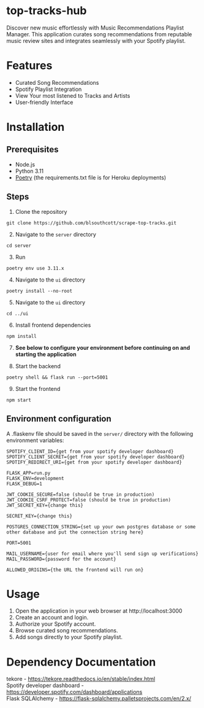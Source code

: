 # top-tracks-hub
Discover new music effortlessly with Music Recommendations Playlist Manager. This application curates song recommendations from reputable music review sites and integrates seamlessly with your Spotify playlist.

# Features
- Curated Song Recommendations
- Spotify Playlist Integration
- View Your most listened to Tracks and Artists
- User-friendly Interface

# Installation

## Prerequisites
- Node.js
- Python 3.11
- [Poetry](https://python-poetry.org) (the requirements.txt file is for Heroku deployments)

## Steps
1. Clone the repository
```
git clone https://github.com/blsouthcott/scrape-top-tracks.git
```

2. Navigate to the `server` directory
```
cd server
```

3. Run
```
poetry env use 3.11.x
```

4. Navigate to the `ui` directory
```
poetry install --no-root
```

5. Navigate to the `ui` directory
```
cd ../ui
```

6. Install frontend dependencies
```
npm install
```

7. **See below to configure your environment before continuing on and starting the application**

8. Start the backend
```
poetry shell && flask run --port=5001
```

9. Start the frontend
```
npm start
```

## Environment configuration
A .flaskenv file should be saved in the `server/` directory with the following environment variables:
```
SPOTIFY_CLIENT_ID={get from your spotify developer dashboard}
SPOTIFY_CLIENT_SECRET={get from your spotify developer dashboard}
SPOTIFY_REDIRECT_URI={get from your spotify developer dashboard}

FLASK_APP=run.py
FLASK_ENV=development
FLASK_DEBUG=1

JWT_COOKIE_SECURE=false (should be true in production)
JWT_COOKIE_CSRF_PROTECT=false (should be true in production)
JWT_SECRET_KEY={change this}

SECRET_KEY={change this}

POSTGRES_CONNECTION_STRING={set up your own postgres database or some other database and put the connection string here}

PORT=5001

MAIL_USERNAME={user for email where you'll send sign up verifications}
MAIL_PASSWORD={password for the account}

ALLOWED_ORIGINS={the URL the frontend will run on}
```

# Usage
1. Open the application in your web browser at http://localhost:3000
2. Create an account and login.
3. Authorize your Spotify account.
4. Browse curated song recommendations.
5. Add songs directly to your Spotify playlist.

# Dependency Documentation
tekore - https://tekore.readthedocs.io/en/stable/index.html  
Spotify developer dashboard - https://developer.spotify.com/dashboard/applications  
Flask SQLAlchemy - https://flask-sqlalchemy.palletsprojects.com/en/2.x/
